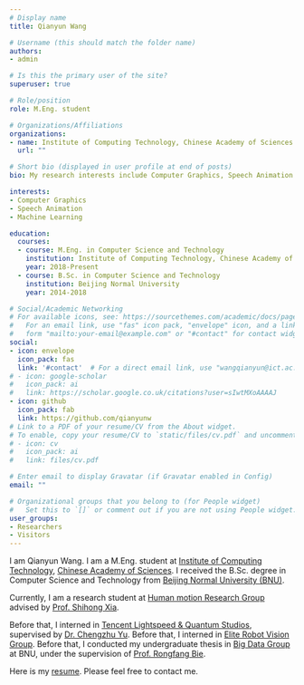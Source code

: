 ```yaml
---
# Display name
title: Qianyun Wang

# Username (this should match the folder name)
authors:
- admin

# Is this the primary user of the site?
superuser: true

# Role/position
role: M.Eng. student

# Organizations/Affiliations
organizations:
- name: Institute of Computing Technology, Chinese Academy of Sciences
  url: ""

# Short bio (displayed in user profile at end of posts)
bio: My research interests include Computer Graphics, Speech Animation and Machine Learning.

interests:
- Computer Graphics
- Speech Animation
- Machine Learning

education:
  courses:
  - course: M.Eng. in Computer Science and Technology
    institution: Institute of Computing Technology, Chinese Academy of Sciences
    year: 2018-Present
  - course: B.Sc. in Computer Science and Technology
    institution: Beijing Normal University
    year: 2014-2018

# Social/Academic Networking
# For available icons, see: https://sourcethemes.com/academic/docs/page-builder/#icons
#   For an email link, use "fas" icon pack, "envelope" icon, and a link in the
#   form "mailto:your-email@example.com" or "#contact" for contact widget.
social:
- icon: envelope
  icon_pack: fas
  link: '#contact'  # For a direct email link, use "wangqianyun@ict.ac.cn".
# - icon: google-scholar
#   icon_pack: ai
#   link: https://scholar.google.co.uk/citations?user=sIwtMXoAAAAJ
- icon: github
  icon_pack: fab
  link: https://github.com/qianyunw
# Link to a PDF of your resume/CV from the About widget.
# To enable, copy your resume/CV to `static/files/cv.pdf` and uncomment the lines below.
# - icon: cv
#   icon_pack: ai
#   link: files/cv.pdf

# Enter email to display Gravatar (if Gravatar enabled in Config)
email: ""

# Organizational groups that you belong to (for People widget)
#   Set this to `[]` or comment out if you are not using People widget.
user_groups:
- Researchers
- Visitors
---
```


I am Qianyun Wang. I am a M.Eng. student at [Institute of Computing Technology](http://english.ict.cas.cn/), [Chinese Academy of Sciences](http://english.cas.cn/). I received the B.Sc. degree in Computer Science and Technology from [Beijing Normal University (BNU)](https://english.bnu.edu.cn/).

Currently, I am a research student at [Human motion Research Group](http://humanmotion.ict.ac.cn/en/index.html) advised by [Prof. Shihong Xia](http://humanmotion.ict.ac.cn/en/people/xiashihong.html).

Before that, I interned in [Tencent Lightspeed & Quantum Studios](https://guangzi.qq.com/), supervised by [Dr. Chengzhu Yu](https://sites.google.com/site/chengzhuyu0/home). Before that, I interned in [Elite Robot Vision Group](https://www.elibot.cn/en/#/). Before that, I conducted my undergraduate thesis in [Big Data Group](http://bigdata.bnu.edu.cn/) at BNU, under the supervision of [Prof. Rongfang Bie](https://ai.bnu.edu.cn/xygk/szdw/zgj/548.html).

Here is my [resume](resume.pdf). Please feel free to contact me.
